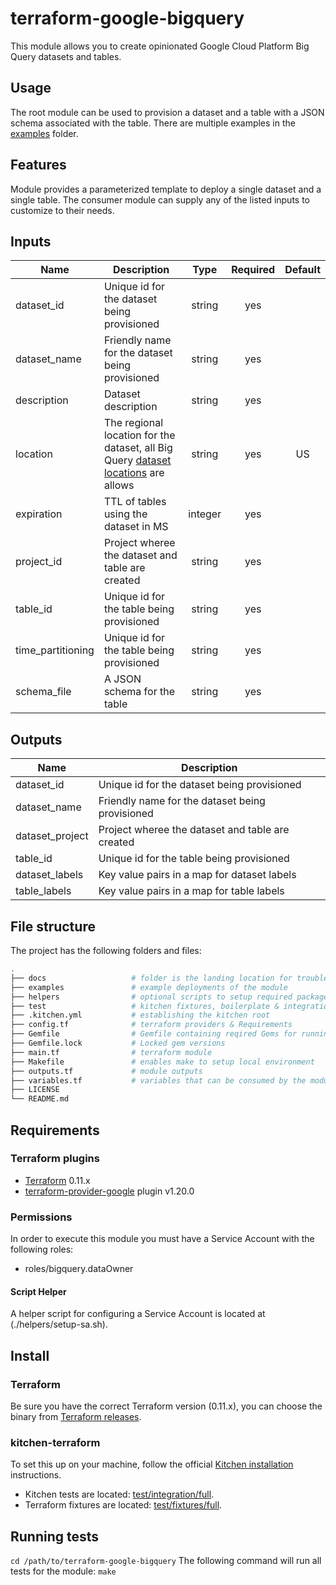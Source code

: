 # terraform-google-bigquery

This module allows you to create opinionated Google Cloud Platform Big Query datasets and tables.

## Usage
The root module can be used to provision a dataset and a table with a JSON schema associated with the table. There are multiple examples in the [examples](./examples/) folder.

## Features
Module provides a parameterized template to deploy a single dataset and a single table. The consumer module can supply any of the listed inputs to customize to their needs.

[^]: (autogen_docs_start)

## Inputs
| Name | Description | Type | Required | Default |
|------|-------------|:----:|:-----:|:-----:|
| dataset_id | Unique id for the dataset being provisioned | string| yes ||
| dataset_name | Friendly name for the dataset being provisioned | string | yes ||
| description | Dataset description | string | yes |  ||
| location | The regional location for the dataset, all Big Query [dataset locations](https://cloud.google.com/bigquery/docs/locations) are allows | string | yes | US ||
| expiration | TTL of tables using the dataset in MS | integer | yes ||
| project_id | Project wheree the dataset and table are created | string | yes ||
| table_id  | Unique id for the table being provisioned | string | yes ||
| time_partitioning | Unique id for the table being provisioned | string | yes ||
| schema_file | A JSON schema for the table | string | yes ||

## Outputs
| Name | Description |
|------|-------------|
| dataset_id | Unique id for the dataset being provisioned |
| dataset_name | Friendly name for the dataset being provisioned |
| dataset_project | Project wheree the dataset and table are created |
| table_id | Unique id for the table being provisioned |
| dataset_labels | Key value pairs in a map for dataset labels |
| table_labels | Key value pairs in a map for table labels |

[^]: (autogen_docs_end)

## File structure
The project has the following folders and files:
```bash
.
├── docs                   # folder is the landing location for troubleshooting docs
├── examples               # example deployments of the module
├── helpers                # optional scripts to setup required packages, gcp services, etc
├── test                   # kitchen fixtures, boilerplate & integration tests
├── .kitchen.yml           # establishing the kitchen root
├── config.tf              # terraform providers & Requirements
├── Gemfile                # Gemfile containing reqired Gems for running kitchen-terraform
├── Gemfile.lock           # Locked gem versions
├── main.tf                # terraform module
├── Makefile               # enables make to setup local environment
├── outputs.tf             # module outputs
├── variables.tf           # variables that can be consumed by the module           
├── LICENSE
└── README.md
```
## Requirements
### Terraform plugins
- [Terraform](https://www.terraform.io/downloads.html) 0.11.x
- [terraform-provider-google](https://github.com/terraform-providers/terraform-provider-google) plugin v1.20.0

### Permissions
In order to execute this module you must have a Service Account with the following roles:
 - roles/bigquery.dataOwner

#### Script Helper
A helper script for configuring a Service Account is located at (./helpers/setup-sa.sh).

## Install
### Terraform
Be sure you have the correct Terraform version (0.11.x), you can choose the binary from [Terraform releases](https://releases.hashicorp.com/terraform/).

### kitchen-terraform
To set this up on your machine, follow the official [Kitchen installation](https://github.com/newcontext-oss/kitchen-terraform) instructions.
- Kitchen tests are located: [test/integration/full](test/integration/full).
- Terraform fixtures are located: [test/fixtures/full](test/fixtures/full).

## Running tests

`cd /path/to/terraform-google-bigquery`
The following command will run all tests for the module:
`make`
